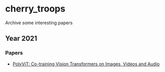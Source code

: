 # cherry_troops
Archive some interesting papers

## Year 2021
### Papers

- [PolyViT: Co-training Vision Transformers on Images, Videos and Audio](https://arxiv.org/pdf/2111.12993.pdf)

